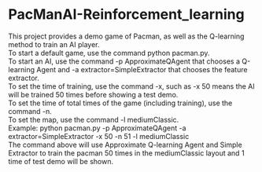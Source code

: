 # PacManAI-Reinforcement_learning
This project provides a demo game of Pacman, as well as the Q-learning method to train an AI player.  
To start a default game, use the command python pacman.py.  
To start an AI, use the command -p ApproximateQAgent that chooses a Q-learning Agent and -a extractor=SimpleExtractor that chooses the feature extractor.  
To set the time of training, use the command -x, such as -x 50 means the AI will be trained 50 times before showing a test demo.  
To set the time of total times of the game (including training), use the command -n.  
To set the map, use the command -l mediumClassic.  
Example: python pacman.py -p ApproximateQAgent -a extractor=SimpleExtractor -x 50 -n 51 -l mediumClassic  
The command above will use Approximate Q-learning Agent and Simple Extractor to train the pacman 50 times in the mediumClassic layout and 1 time of test demo will be shown.
